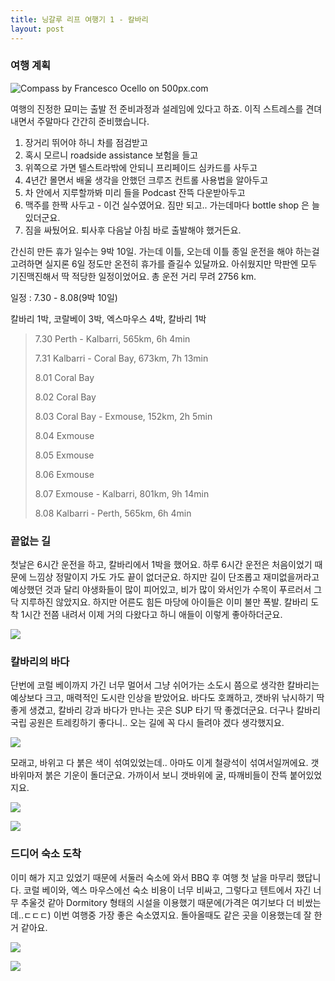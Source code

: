 ```yaml
---
title: 닝갈루 리프 여행기 1 - 칼바리
layout: post
---
```

<div id="toc"></div>

### 여행 계획

<div class='pixels-photo'>
  <p>
    <img src='https://drscdn.500px.org/photo/83714509/m%3D900/b0850647866ef8b1684abccbbc2c9622' alt='Compass by Francesco Ocello on 500px.com'>
  </p>
  <a href='https://500px.com/photo/83714509/compass-by-francesco-ocello' alt='Compass by Francesco Ocello on 500px.com'></a>
</div>

여행의 진정한 묘미는 출발 전 준비과정과 설레임에 있다고 하죠. 이직 스트레스를 견뎌내면서 주말마다 간간히 준비했습니다. 

1. 장거리 뛰어야 하니 차를 점검받고
2. 혹시 모르니 roadside assistance 보험을 들고
3. 위쪽으로 가면 텔스트라밖에 안되니 프리페이드 심카드를 사두고
4. 4년간 몰면서 배울 생각을 안했던 크루즈 컨트롤 사용법을 알아두고
5. 차 안에서 지루할까봐 미리 들을 Podcast 잔뜩 다운받아두고
6. 맥주를 한짝 사두고 - 이건 실수였어요. 짐만 되고.. 가는데마다 bottle shop 은 늘 있더군요.
6. 짐을 싸뒀어요. 퇴사후 다음날 아침 바로 출발해야 했거든요. 

간신히 만든 휴가 일수는 9박 10일. 가는데 이틀, 오는데 이틀 종일 운전을 해야 하는걸 고려하면 실지론 6일 정도만 온전히 휴가를 즐길수 있달까요. 아쉬웠지만 막판엔 모두 기진맥진해서 딱 적당한 일정이었어요. 총 운전 거리 무려 2756 km. 

일정 : 7.30 - 8.08(9박 10일) 

칼바리 1박, 코랄베이 3박, 엑스마우스 4박, 칼바리 1박
> 
> 7.30 Perth - Kalbarri, 565km, 6h 4min
>
> 7.31 Kalbarri - Coral Bay, 673km, 7h 13min
> 
> 8.01 Coral Bay
> 
> 8.02 Coral Bay
> 
> 8.03 Coral Bay - Exmouse, 152km, 2h 5min
> 
> 8.04 Exmouse
> 
> 8.05 Exmouse
> 
> 8.06 Exmouse
> 
> 8.07 Exmouse - Kalbarri, 801km, 9h 14min
> 
> 8.08 Kalbarri - Perth, 565km, 6h 4min

### 끝없는 길

첫날은 6시간 운전을 하고, 칼바리에서 1박을 했어요. 하루 6시간 운전은 처음이었기 때문에 느낌상 정말이지 가도 가도 끝이 없더군요. 하지만 길이 단조롭고 재미없을꺼라고 예상했던 것과 달리 야생화들이 많이 피어있고, 비가 많이 와서인가 수목이 푸르러서 그닥 지루하진 않았지요. 하지만 어른도 힘든 마당에 아이들은 이미 불만 폭발. 칼바리 도착 1시간 전쯤 내려서 이제 거의 다왔다고 하니 애들이 이렇게 좋아하더군요. 

![](http://i.imgur.com/dLl0orp.gif)

### 칼바리의 바다

단번에 코럴 베이까지 가긴 너무 멀어서 그냥 쉬어가는 소도시 쯤으로 생각한 칼바리는 예상보다 크고, 매력적인 도시란 인상을 받았어요. 바다도 호쾌하고, 갯바위 낚시하기 딱 좋게 생겼고, 칼바리 강과 바다가 만나는 곳은 SUP 타기 딱 좋겠더군요. 더구나 칼바리 국립 공원은 트레킹하기 좋다니.. 오는 길에 꼭 다시 들려야 겠다 생각했지요. 

![](http://i.imgur.com/Ax6Z20a.jpg)

모래고, 바위고 다 붉은 색이 섞여있었는데.. 아마도 이게 철광석이 섞여서일꺼에요. 갯바위마저 붉은 기운이 돌더군요. 가까이서 보니 갯바위에 굴, 따깨비들이 잔뜩 붙어있었지요. 

![](http://i.imgur.com/dC4NqEc.jpg)

![](http://i.imgur.com/MjAu80H.jpg)

### 드디어 숙소 도착

이미 해가 지고 있었기 때문에 서둘러 숙소에 와서 BBQ 후 여행 첫 날을 마무리 했답니다. 코럴 베이와, 엑스 마우스에선 숙소 비용이 너무 비싸고, 그렇다고 텐트에서 자긴 너무 추울것 같아 Dormitory 형태의 시설을 이용했기 때문에(가격은 여기보다 더 비쌌는데..ㄷㄷㄷ) 이번 여행중 가장 좋은 숙소였지요. 돌아올때도 같은 곳을 이용했는데 잘 한거 같아요. 

![](http://i.imgur.com/ongR7tG.jpg)

![](http://i.imgur.com/6A0dZLy.jpg)

